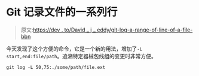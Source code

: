 # Git 记录文件的一系列行

> 原文:[https://dev . to/David _ j _ eddy/git-log-a-range-of-line-of-a-file-bbn](https://dev.to/david_j_eddy/git-log-a-range-of-lines-of-a-file-bbn)

今天发现了这个方便的命令，它是一个新的用法，增加了`-L start,end:file/path`。追溯特定器械包线组的变更时非常方便。

`git log -L 50,75:./some/path/file.ext`